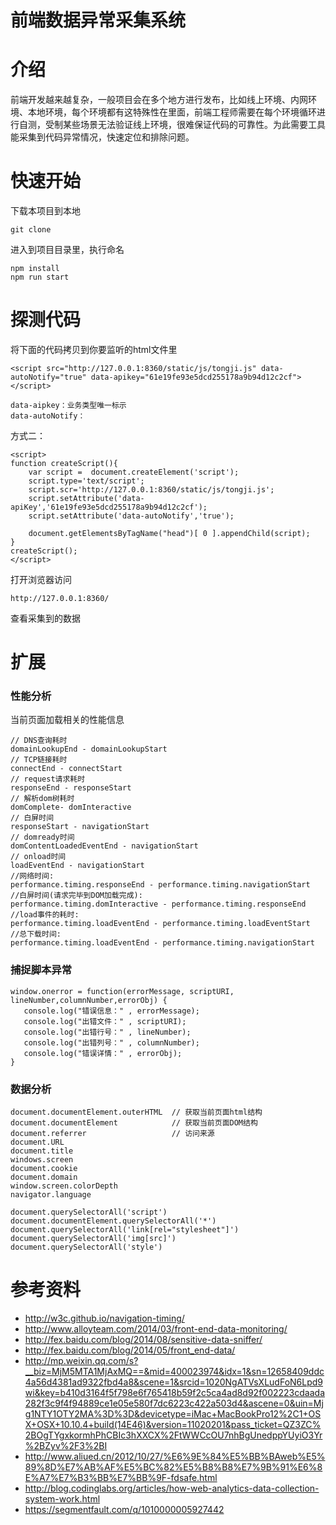 前端数据异常采集系统
================

# 介绍
前端开发越来越复杂，一般项目会在多个地方进行发布，比如线上环境、内网环境、本地环境，每个环境都有这特殊性在里面，前端工程师需要在每个环境循环进行自测，受制某些场景无法验证线上环境，很难保证代码的可靠性。为此需要工具能采集到代码异常情况，快速定位和排除问题。

# 快速开始

下载本项目到本地
```
git clone
```

进入到项目目录里，执行命名
```
npm install
npm run start
```


# 探测代码
将下面的代码拷贝到你要监听的html文件里

```
<script src="http://127.0.0.1:8360/static/js/tongji.js" data-autoNotify="true" data-apikey="61e19fe93e5dcd255178a9b94d12c2cf"></script>
```
```
data-aipkey：业务类型唯一标示
data-autoNotify：
```

方式二：
```
<script>
function createScript(){
    var script =  document.createElement('script');
    script.type='text/script';
    script.scr='http://127.0.0.1:8360/static/js/tongji.js';
    script.setAttribute('data-apiKey','61e19fe93e5dcd255178a9b94d12c2cf');
    script.setAttribute('data-autoNotify','true');

    document.getElementsByTagName("head")[ 0 ].appendChild(script);
}
createScript();
</script>
```
打开浏览器访问
```
http://127.0.0.1:8360/
```
查看采集到的数据


# 扩展
### 性能分析

当前页面加载相关的性能信息
```
// DNS查询耗时
domainLookupEnd - domainLookupStart
// TCP链接耗时
connectEnd - connectStart
// request请求耗时
responseEnd - responseStart
// 解析dom树耗时
domComplete- domInteractive
// 白屏时间
responseStart - navigationStart
// domready时间
domContentLoadedEventEnd - navigationStart
// onload时间
loadEventEnd - navigationStart
//网络时间:
performance.timing.responseEnd - performance.timing.navigationStart
//白屏时间(请求完毕到DOM加载完成):
performance.timing.domInteractive - performance.timing.responseEnd
//load事件的耗时:
performance.timing.loadEventEnd - performance.timing.loadEventStart
//总下载时间:
performance.timing.loadEventEnd - performance.timing.navigationStart
```

### 捕捉脚本异常
```
window.onerror = function(errorMessage, scriptURI, lineNumber,columnNumber,errorObj) {
   console.log("错误信息：" , errorMessage);
   console.log("出错文件：" , scriptURI);
   console.log("出错行号：" , lineNumber);
   console.log("出错列号：" , columnNumber);
   console.log("错误详情：" , errorObj);
}
```

### 数据分析

```
document.documentElement.outerHTML  // 获取当前页面html结构
document.documentElement            // 获取当前页面DOM结构
document.referrer                   // 访问来源
document.URL
document.title
windows.screen
document.cookie
document.domain
window.screen.colorDepth
navigator.language
```
```
document.querySelectorAll('script')
document.documentElement.querySelectorAll('*')
document.querySelectorAll('link[rel="stylesheet"]')
document.querySelectorAll('img[src]')
document.querySelectorAll('style')
```

# 参考资料

- http://w3c.github.io/navigation-timing/
- http://www.alloyteam.com/2014/03/front-end-data-monitoring/
- http://fex.baidu.com/blog/2014/08/sensitive-data-sniffer/
- http://fex.baidu.com/blog/2014/05/front_end-data/
- http://mp.weixin.qq.com/s?__biz=MjM5MTA1MjAxMQ==&mid=400023974&idx=1&sn=12658409ddc4a56d4381ad9322fbd4a8&scene=1&srcid=1020NgATVsXLudFoN6Lpd9wi&key=b410d3164f5f798e6f765418b59f2c5ca4ad8d92f002223cdaada282f3c9f4f94889ce1e05e580f7dc6223c422a503d4&ascene=0&uin=Mjg1NTY1OTY2MA%3D%3D&devicetype=iMac+MacBookPro12%2C1+OSX+OSX+10.10.4+build(14E46)&version=11020201&pass_ticket=QZ3ZC%2BOgTYgxkormhPhCBIc3hXXCX%2FtWWCcOU7nhBgUnedppYUyiO3Yr%2BZyv%2F3%2BI
- http://www.aliued.cn/2012/10/27/%E6%9E%84%E5%BB%BAweb%E5%89%8D%E7%AB%AF%E5%BC%82%E5%B8%B8%E7%9B%91%E6%8E%A7%E7%B3%BB%E7%BB%9F-fdsafe.html
- http://blog.codinglabs.org/articles/how-web-analytics-data-collection-system-work.html
- https://segmentfault.com/q/1010000005927442






















